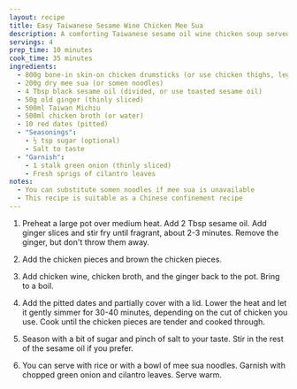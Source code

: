 ```yaml
---
layout: recipe
title: Easy Taiwanese Sesame Wine Chicken Mee Sua
description: A comforting Taiwanese sesame oil wine chicken soup served with mee sua noodles, perfect for cooler weather
servings: 4
prep_time: 10 minutes
cook_time: 35 minutes
ingredients:
  - 800g bone-in skin-on chicken drumsticks (or use chicken thighs, legs, drummettes)
  - 200g dry mee sua (or somen noodles)
  - 4 Tbsp black sesame oil (divided, or use toasted sesame oil)
  - 50g old ginger (thinly sliced)
  - 500ml Taiwan Michiu
  - 500ml chicken broth (or water)
  - 10 red dates (pitted)
  - "Seasonings":
    - ½ tsp sugar (optional)
    - Salt to taste
  - "Garnish":
    - 1 stalk green onion (thinly sliced)
    - Fresh sprigs of cilantro leaves
notes:
  - You can substitute somen noodles if mee sua is unavailable
  - This recipe is suitable as a Chinese confinement recipe
---
```


1. Preheat a large pot over medium heat. Add 2 Tbsp sesame oil. Add ginger slices and stir fry until fragrant, about 2-3 minutes. Remove the ginger, but don't throw them away.

2. Add the chicken pieces and brown the chicken pieces.

3. Add chicken wine, chicken broth, and the ginger back to the pot. Bring to a boil.

4. Add the pitted dates and partially cover with a lid. Lower the heat and let it gently simmer for 30-40 minutes, depending on the cut of chicken you use. Cook until the chicken pieces are tender and cooked through.

5. Season with a bit of sugar and pinch of salt to your taste. Stir in the rest of the sesame oil if you prefer.

6. You can serve with rice or with a bowl of mee sua noodles. Garnish with chopped green onion and cilantro leaves. Serve warm.
